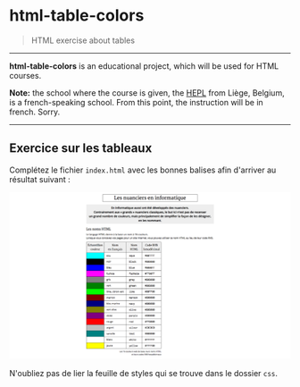 # html-table-colors

> HTML exercise about tables

* * *

**html-table-colors** is an educational project, which will be used for HTML courses.

**Note:** the school where the course is given, the [HEPL](http://www.provincedeliege.be/hauteecole) from Liège, Belgium, is a french-speaking school. From this point, the instruction will be in french. Sorry.

* * *

## Exercice sur les tableaux

Complétez le fichier `index.html` avec les bonnes balises afin d'arriver au résultat suivant :

![Résultat attendu](./rendu.png)

N'oubliez pas de lier la feuille de styles qui se trouve dans le dossier `css`.
